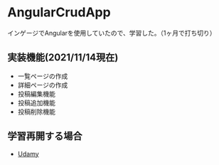 # AngularCrudApp
インゲージでAngularを使用していたので、学習した。（1ヶ月で打ち切り）

## 実装機能(2021/11/14現在)
- 一覧ページの作成
- 詳細ページの作成
- 投稿編集機能
- 投稿追加機能
- 投稿削除機能

## 学習再開する場合
- [Udamy](https://www.udemy.com/course/angular-ja/learn/lecture/23435506#questions)
